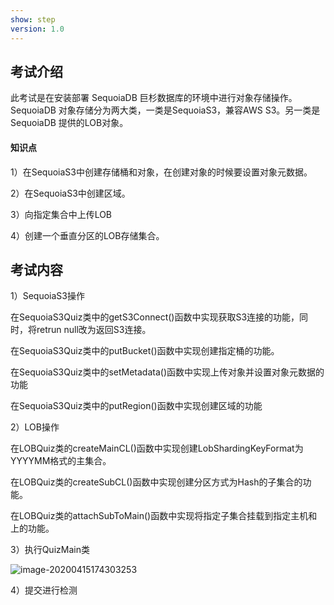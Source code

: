 ```yaml
---
show: step
version: 1.0
---
```


## 考试介绍

此考试是在安装部署 SequoiaDB 巨杉数据库的环境中进行对象存储操作。SequoiaDB 对象存储分为两大类，一类是SequoiaS3，兼容AWS S3。另一类是SequoiaDB 提供的LOB对象。

#### 知识点

1）在SequoiaS3中创建存储桶和对象，在创建对象的时候要设置对象元数据。

2）在SequoiaS3中创建区域。

3）向指定集合中上传LOB

4）创建一个垂直分区的LOB存储集合。

## 考试内容

1）SequoiaS3操作

在SequoiaS3Quiz类中的getS3Connect()函数中实现获取S3连接的功能，同时，将retrun null改为返回S3连接。

在SequoiaS3Quiz类中的putBucket()函数中实现创建指定桶的功能。

在SequoiaS3Quiz类中的setMetadata()函数中实现上传对象并设置对象元数据的功能

在SequoiaS3Quiz类中的putRegion()函数中实现创建区域的功能

2）LOB操作

在LOBQuiz类的createMainCL()函数中实现创建LobShardingKeyFormat为YYYYMM格式的主集合。

在LOBQuiz类的createSubCL()函数中实现创建分区方式为Hash的子集合的功能。

在LOBQuiz类的attachSubToMain()函数中实现将指定子集合挂载到指定主机和上的功能。

3）执行QuizMain类

![image-20200415174303253](https://doc.shiyanlou.com/courses/1737/1207281/6d7a234ba8bbd1aa9fb134557eb13951-0)

4）提交进行检测


